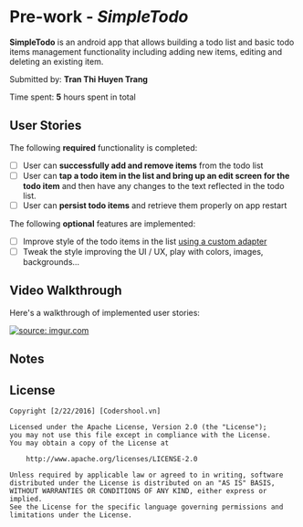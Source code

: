 # Pre-work - *SimpleTodo*

**SimpleTodo** is an android app that allows building a todo list and basic todo items management functionality including adding new items, editing and deleting an existing item.

Submitted by: **Tran Thi Huyen Trang**

Time spent: **5** hours spent in total

## User Stories

The following **required** functionality is completed:

* [ ] User can **successfully add and remove items** from the todo list
* [ ] User can **tap a todo item in the list and bring up an edit screen for the todo item** and then have any changes to the text reflected in the todo list.
* [ ] User can **persist todo items** and retrieve them properly on app restart

The following **optional** features are implemented:

* [ ] Improve style of the todo items in the list [using a custom adapter](http://guides.codepath.com/android/Using-an-ArrayAdapter-with-ListView)
* [ ] Tweak the style improving the UI / UX, play with colors, images, backgrounds...

## Video Walkthrough 

Here's a walkthrough of implemented user stories:

<a href="http://imgur.com/9iSaVJt"><img src="http://i.imgur.com/9iSaVJt.gif?1" title="source: imgur.com" /></a>

## Notes


## License

    Copyright [2/22/2016] [Codershool.vn]

    Licensed under the Apache License, Version 2.0 (the "License");
    you may not use this file except in compliance with the License.
    You may obtain a copy of the License at

        http://www.apache.org/licenses/LICENSE-2.0

    Unless required by applicable law or agreed to in writing, software
    distributed under the License is distributed on an "AS IS" BASIS,
    WITHOUT WARRANTIES OR CONDITIONS OF ANY KIND, either express or implied.
    See the License for the specific language governing permissions and
    limitations under the License.
